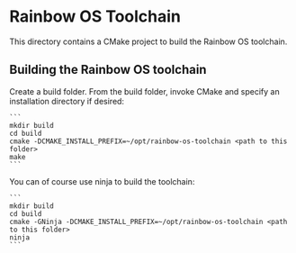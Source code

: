 Rainbow OS Toolchain
====================

This directory contains a CMake project to build the Rainbow OS toolchain.


Building the Rainbow OS toolchain
---------------------------------

Create a build folder. From the build folder, invoke CMake and specify an installation directory if desired:

    ```
    mkdir build
    cd build
    cmake -DCMAKE_INSTALL_PREFIX=~/opt/rainbow-os-toolchain <path to this folder>
    make
    ```

You can of course use ninja to build the toolchain:

    ```
    mkdir build
    cd build
    cmake -GNinja -DCMAKE_INSTALL_PREFIX=~/opt/rainbow-os-toolchain <path to this folder>
    ninja
    ```
